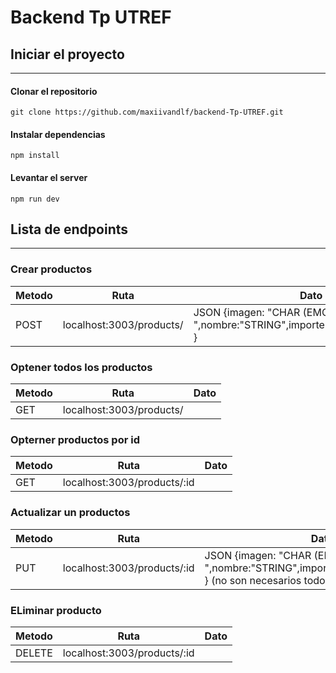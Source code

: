 # Backend Tp UTREF

## Iniciar el proyecto

---

#### Clonar el repositorio

```
git clone https://github.com/maxiivandlf/backend-Tp-UTREF.git
```

#### Instalar dependencias

```
npm install
```

#### Levantar el server

```
npm run dev
```

## Lista de endpoints

---

### Crear productos

| Metodo | Ruta                     | Dato                                                                         |
| ------ | ------------------------ | ---------------------------------------------------------------------------- |
| POST   | localhost:3003/products/ | JSON {imagen: "CHAR (EMOJI) ",nombre:"STRING",importe:"FLOAT",precio:"INT" } |

### Optener todos los productos

| Metodo | Ruta                     | Dato |
| ------ | ------------------------ | ---- |
| GET    | localhost:3003/products/ |      |

### Opterner productos por id

| Metodo | Ruta                        | Dato |
| ------ | --------------------------- | ---- |
| GET    | localhost:3003/products/:id |      |

### Actualizar un productos

| Metodo | Ruta                        | Dato                                                                                                   |
| ------ | --------------------------- | ------------------------------------------------------------------------------------------------------ |
| PUT    | localhost:3003/products/:id | JSON {imagen: "CHAR (EMOJI) ",nombre:"STRING",importe:"FLOAT",precio:"INT" } (no son necesarios todos) |

### ELiminar producto

| Metodo | Ruta                        | Dato |
| ------ | --------------------------- | ---- |
| DELETE | localhost:3003/products/:id |      |
